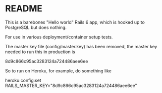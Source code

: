 # README

This is a barebones "Hello world" Rails 6 app, which is hooked up to PostgreSQL but does nothing.

For use in various deployment/container setup tests.

The master key file (config/master.key) has been removed, the master key needed to run this in production is

8d9c866c95ac3283124a724486aee6ee

So to run on Heroku, for example, do something like

heroku config:set RAILS_MASTER_KEY="8d9c866c95ac3283124a724486aee6ee"

